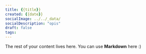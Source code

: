 ```yaml
---
title: {{title}}
created: {{date}}
socialImage: ../../_data/
socialDescription: "opis"
draft: false
tags:
---
```

 
The rest of your content lives here. You can use **Markdown** here :)
